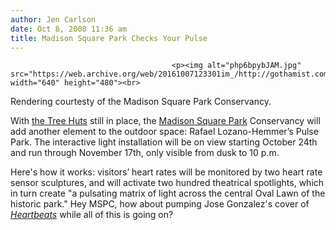 ```yaml
---
author: Jen Carlson
date: Oct 8, 2008 11:36 am
title: Madison Square Park Checks Your Pulse
---
```


	
										<p><img alt="php6bpybJAM.jpg" src="https://web.archive.org/web/20161007123301im_/http://gothamist.com/attachments/arts_jen/php6bpybJAM.jpg" width="640" height="480"><br>
<span class="photo_caption">Rendering courtesty of the Madison Square Park Conservancy.</span></p>

<p>With <a href="https://web.archive.org/web/20161007123301/http://gothamist.com/2008/09/30/tree_huts.php">the Tree Huts</a> still in place, the <a href="https://web.archive.org/web/20161007123301/https://www.madisonsquarepark.org/">Madison Square Park</a> Conservancy will add another element to the outdoor space: Rafael Lozano-Hemmer&#x2019;s Pulse Park. The interactive light installation will be on view starting October 24th and run through November 17th, only visible from dusk to 10 p.m.</p>

<p>Here&apos;s how it works: visitors&#x2019; heart rates will be monitored by two heart rate sensor sculptures, and will activate two hundred theatrical spotlights, which in turn create &quot;a pulsating matrix of light across the central Oval Lawn of the historic park.&quot; Hey MSPC, how about pumping Jose Gonzalez&apos;s cover of <a href="https://web.archive.org/web/20161007123301/http://www.youtube.com/watch?v=s4_4abCWw-w"><em>Heartbeats</em></a> while all of this is going on?</p>					
										
									
				
